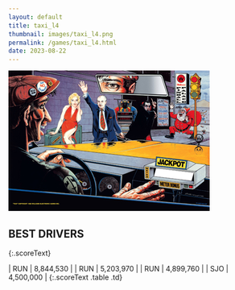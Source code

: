 ```yaml
---
layout: default
title: taxi_l4
thumbnail: images/taxi_l4.png
permalink: /games/taxi_l4.html
date: 2023-08-22
---
```


<img src="../images/taxi_l4.png" class="gameThumbnail img-fluid mx-auto align-middle"></a>
## BEST DRIVERS
{:.scoreText}

| RUN | 8,844,530 | 
| RUN | 5,203,970 | 
| RUN | 4,899,760 | 
| SJO | 4,500,000 | 
{:.scoreText .table .td}
